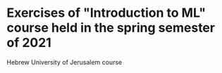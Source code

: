 # Exercises of "Introduction to ML" course held in the spring semester of 2021

Hebrew University of Jerusalem course
